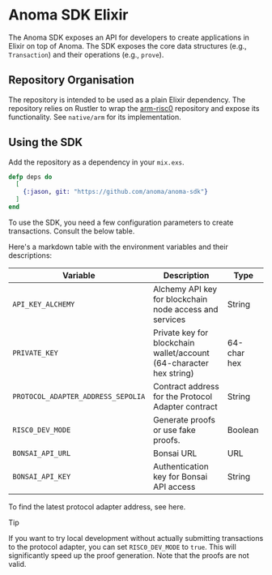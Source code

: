 # Anoma SDK Elixir

The Anoma SDK exposes an API for developers to create applications in Elixir on
top of Anoma. The SDK exposes the core data structures (e.g., `Transaction`) and
their operations (e.g., `prove`).


## Repository Organisation

The repository is intended to be used as a plain Elixir dependency. The
repository relies on Rustler to wrap the
[arm-risc0](https://github.com/anoma/arm-risc0) repository and expose its
functionality. See `native/arm` for its implementation.

## Using the SDK

Add the repository as a dependency in your `mix.exs`.

```elixir
defp deps do
  [
    {:jason, git: "https://github.com/anoma/anoma-sdk"}
  ]
end
```

To use the SDK, you need a few configuration parameters to create transactions.
Consult the below table.

Here's a markdown table with the environment variables and their descriptions:

| Variable                           | Description                                                         | Type        |
|------------------------------------|---------------------------------------------------------------------|-------------|
| `API_KEY_ALCHEMY`                  | Alchemy API key for blockchain node access and services             | String      |
| `PRIVATE_KEY`                      | Private key for blockchain wallet/account (64-character hex string) | 64-char hex |
| `PROTOCOL_ADAPTER_ADDRESS_SEPOLIA` | Contract address for the Protocol Adapter contract                  | String      |
| `RISC0_DEV_MODE`                   | Generate proofs or use fake proofs.                                 | Boolean     |
| `BONSAI_API_URL`                   | Bonsai URL                                                          | URL         |
| `BONSAI_API_KEY`                   | Authentication key for Bonsai API access                            | String      |

To find the latest protocol adapter address, see here.

> [!TIP]
> If you want to try local development without actually submitting transactions to
the protocol adapter, you can set `RISC0_DEV_MODE` to `true`. This will
significantly speed up the proof generation. Note that the proofs are not valid.
